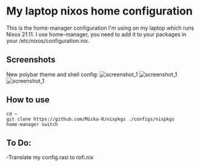 # My laptop nixos home configuration

This is the home-manager configuration I'm using on my laptop which runs Nixos 21.11. 
I use home-manager, you need to add it to your packages in your /etc/nixos/configuration.nix.

## Screenshots
New polybar theme and shell config:
![screenshot_1](https://i.imgur.com/A5PG5fz.png)
![screenshot_1](https://i.imgur.com/ibCpH67.png)
![screenshot_1](https://i.imgur.com/oR6ylEf.png)

## How to use

```
cd ~
git clone https://github.com/Micka-R/nixpkgs ./configs/nixpkgs
home-manager switch
```
## To Do:
-Translate my config.rasi to rofi.nix


